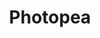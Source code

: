 ---
title: 'Photopea'
description: 'Advanced image editor'
link: 'https://www.photopea.com/'
imageURL: 'https://res.cloudinary.com/dc6mrv5cb/image/upload/v1718794391/personal-resources/images/fub9ovahghyrqzfkw5hl_ebvpk2.webp'
---